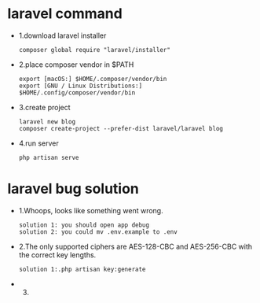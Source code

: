 # laravel command

- 1.download laravel installer
    ```
    composer global require "laravel/installer"
    ```
- 2.place composer vendor in $PATH
    ``` 
    export [macOS:] $HOME/.composer/vendor/bin
    export [GNU / Linux Distributions:] $HOME/.config/composer/vendor/bin
    ```
- 3.create project
    ``` 
    laravel new blog
    composer create-project --prefer-dist laravel/laravel blog
    ```
- 4.run server
    ```
    php artisan serve
    ```

# laravel bug solution
- 1.Whoops, looks like something went wrong.
    ```
    solution 1: you should open app debug
    solution 2: you could mv .env.example to .env
    ```
- 2.The only supported ciphers are AES-128-CBC and AES-256-CBC with the correct key lengths.
    ``` 
    solution 1:.php artisan key:generate
    ```
- 3. 
